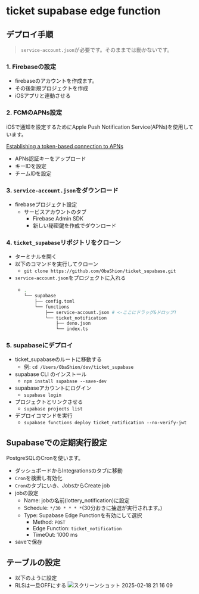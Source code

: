 # ticket supabase edge function

## デプロイ手順
> `service-account.json`が必要です。そのままでは動かないです。

### 1. Firebaseの設定
- firebaseのアカウントを作成ます。
- その後新規プロジェクトを作成
- iOSアプリと連動させる

### 2. FCMのAPNs設定
iOSで通知を設定するためにApple Push Notification Service(APNs)を使用しています。

[Establishing a token-based connection to APNs](https://developer.apple.com/documentation/usernotifications/establishing-a-token-based-connection-to-apns)

- APNs認証キーをアップロード
- キーIDを設定
- チームIDを設定
### 3. `service-account.json`をダウンロード
- firebaseプロジェクト設定
  - サービスアカウントのタブ
    - Firebase Admin SDK
    - 新しい秘密鍵を作成でダウンロード

### 4. `ticket_supabase`リポジトリをクローン
- ターミナルを開く
- 以下のコマンドを実行してクローン
  - `git clone https://github.com/ObaShion/ticket_supabase.git`
- `service-account.json`をプロジェクトに入れる
  - ```zsh
    .
    └── supabase
        ├── config.toml
        └── functions
            ├── service-account.json # <-ここにドラッグ&ドロップ!
            └── ticket_notification
                ├── deno.json
                └── index.ts
    ```
### 5. supabaseにデプロイ
- ticket_supabaseのルートに移動する
  - 例: `cd /Users/ObaShion/dev/ticket_supabase`
- supabase CLI のインストール
  - `npm install supabase --save-dev`
- supabaseアカウントにログイン
  - `supabase login`
- プロジェクトとリンクさせる
  - `supabase projects list`
- デプロイコマンドを実行
  - `supabase functions deploy ticket_notification --no-verify-jwt`

## Supabaseでの定期実行設定
PostgreSQLのCronを使います。

- ダッシュボードからIntegrationsのタブに移動
- `Cron`を検索し有効化
- `Cron`のタブにいき、JobsからCreate job
- jobの設定
  - Name: jobの名前(lottery_notification)に設定
  - Schedule: `*/30 * * * *`(30分おきに抽選が実行されます。)
  - Type: Supabase Edge Functionを有効にして選択
    - Method: `POST`
    - Edge Function: `ticket_notification`
    - TimeOut: 1000 ms
- saveで保存

## テーブルの設定
- 以下のように設定
- RLSは一旦OFFにする
![スクリーンショット 2025-02-18 21 16 09](https://github.com/user-attachments/assets/9aa1fdcf-33dd-4dc5-86be-143a27eeef18)

